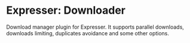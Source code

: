# Expresser: Downloader

Download manager plugin for Expresser. It supports parallel downloads,
downloads limiting, duplicates avoidance and some other options.
